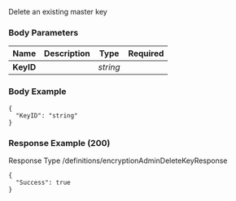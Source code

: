 






 
Delete an existing master key  


### Body Parameters

Name | Description | Type | Required
---|---|---|---
**KeyID** |  | _string_ |   


### Body Example
```
{
  "KeyID": "string"
}
```






### Response Example (200)
Response Type /definitions/encryptionAdminDeleteKeyResponse

```
{
  "Success": true
}
```


